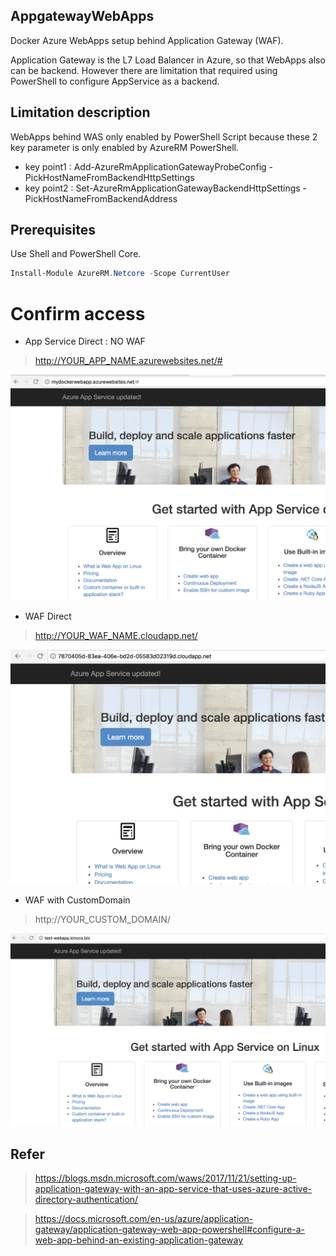 ## AppgatewayWebApps

Docker Azure WebApps setup behind Application Gateway (WAF).

Application Gateway is the L7 Load Balancer in Azure, so that WebApps also can be backend.
However there are limitation that required using PowerShell to configure AppService as a backend.

## Limitation description

WebApps behind WAS only enabled by PowerShell Script because these 2 key parameter is only enabled by AzureRM PowerShell.
* key point1 : Add-AzureRmApplicationGatewayProbeConfig -PickHostNameFromBackendHttpSettings
* key point2 : Set-AzureRmApplicationGatewayBackendHttpSettings -PickHostNameFromBackendAddress

## Prerequisites

Use Shell and PowerShell Core.

```powershell
Install-Module AzureRM.Netcore -Scope CurrentUser
```

# Confirm access

* App Service Direct : NO WAF
> http://YOUR_APP_NAME.azurewebsites.net/#

![](images/WebAppDirect.png)

* WAF Direct
> http://YOUR_WAF_NAME.cloudapp.net/

![](images/WafDirect.png)

* WAF with CustomDomain
> http://YOUR_CUSTOM_DOMAIN/

![](images/CustomDomain.png)

## Refer

> https://blogs.msdn.microsoft.com/waws/2017/11/21/setting-up-application-gateway-with-an-app-service-that-uses-azure-active-directory-authentication/

> https://docs.microsoft.com/en-us/azure/application-gateway/application-gateway-web-app-powershell#configure-a-web-app-behind-an-existing-application-gateway

